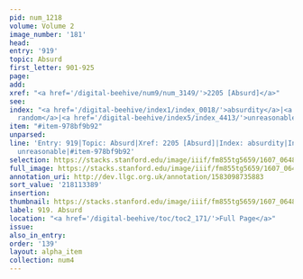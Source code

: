```yaml
---
pid: num_1218
volume: Volume 2
image_number: '181'
head:
entry: '919'
topic: Absurd
first_letter: 901-925
page:
add:
xref: "<a href='/digital-beehive/num9/num_3149/'>2205 [Absurd]</a>"
see:
index: "<a href='/digital-beehive/index1/index_0018/'>absurdity</a>|<a href='/digital-beehive/index1/index_0239/'>at
  random</a>|<a href='/digital-beehive/index5/index_4413/'>unreasonable</a>"
item: "#item-978bf9b92"
unparsed:
line: 'Entry: 919|Topic: Absurd|Xref: 2205 [Absurd]|Index: absurdity|Index: at random|Index:
  unreasonable|#item-978bf9b92'
selection: https://stacks.stanford.edu/image/iiif/fm855tg5659/1607_0648/409,3389,2864,888/full/0/default.jpg
full_image: https://stacks.stanford.edu/image/iiif/fm855tg5659/1607_0648/full/full/0/default.jpg
annotation_uri: http://dev.llgc.org.uk/annotation/1583098735883
sort_value: '218113389'
insertion:
thumbnail: https://stacks.stanford.edu/image/iiif/fm855tg5659/1607_0648/409,3389,600,180/250,/0/default.jpg
label: 919. Absurd
location: "<a href='/digital-beehive/toc/toc2_171/'>Full Page</a>"
issue:
also_in_entry:
order: '139'
layout: alpha_item
collection: num4
---
```

